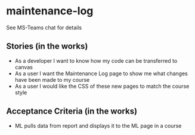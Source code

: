 # maintenance-log

See MS-Teams chat for details

## Stories (in the works)

* As a developer I want to know how my code can be transferred to canvas
* As a user I want the Maintenance Log page to show me what changes have been made to my course
* As a user I would like the CSS of these new pages to match the course style

## Acceptance Criteria (in the works)

* ML pulls data from report and displays it to the ML page in a course

